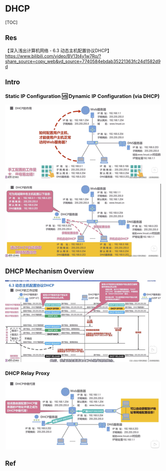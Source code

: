 # DHCP

[TOC]



## Res
【深入浅出计算机网络 - 6.3 动态主机配置协议DHCP】 https://www.bilibili.com/video/BV13t4y1w7Ro/?share_source=copy_web&vd_source=7740584ebdab35221363fc24d1582d9d


## Intro
### Static IP Configuration 🆚 Dynamic IP Configuration (via DHCP)
![](../../../../../../Assets/Pics/Screenshot%202023-06-17%20at%2010.07.47%20AM.png)

![](../../../../../../Assets/Pics/Screenshot%202023-06-17%20at%2010.08.53%20AM.png)



## DHCP Mechanism Overview
![](../../../../../../Assets/Pics/Screenshot%202023-04-01%20at%205.31.41%20PM.png)


### DHCP Relay Proxy
![](../../../../../../Assets/Pics/Screenshot%202023-04-01%20at%205.32.18%20PM.png)



## Ref

